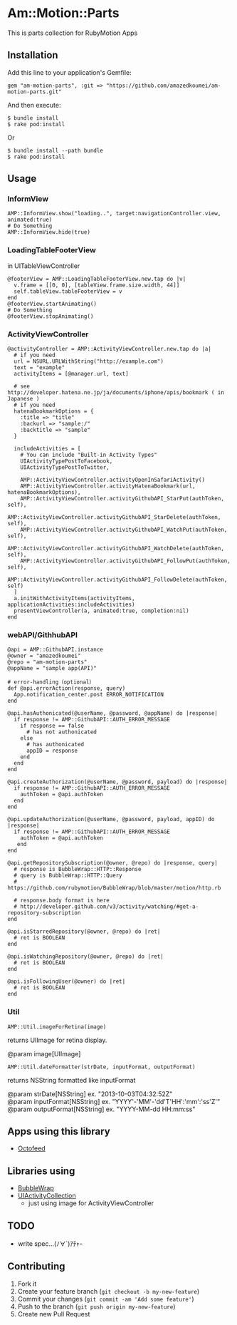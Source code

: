 # Am::Motion::Parts

This is parts collection for RubyMotion Apps

## Installation

Add this line to your application's Gemfile:

    gem "am-motion-parts", :git => "https://github.com/amazedkoumei/am-motion-parts.git"

And then execute:

    $ bundle install
    $ rake pod:install

Or

    $ bundle install --path bundle
    $ rake pod:install

## Usage

### InformView

    AMP::InformView.show("loading..", target:navigationController.view, animated:true)
    # Do Something
    AMP::InformView.hide(true)

### LoadingTableFooterView

in UITableViewController

    @footerView = AMP::LoadingTableFooterView.new.tap do |v|
      v.frame = [[0, 0], [tableView.frame.size.width, 44]]
      self.tableView.tableFooterView = v
    end
    @footerView.startAnimating()
    # Do Something
    @footerView.stopAnimating()

### ActivityViewController

    @activityController = AMP::ActivityViewController.new.tap do |a|
      # if you need
      url = NSURL.URLWithString("http://example.com")
      text = "example"
      activityItems = [@manager.url, text]
      
      # see http://developer.hatena.ne.jp/ja/documents/iphone/apis/bookmark ( in Japanese )
      # if you need
      hatenaBookmarkOptions = {
      	:title => "title"
      	:backurl => "sample:/"
      	:backtitle => "sample"
      }
      
      includeActivities = [
      	# You can include "Built-in Activity Types"
      	UIActivityTypePostToFacebook,
        UIActivityTypePostToTwitter,
        
        AMP::ActivityViewController.activityOpenInSafariActivity()
        AMP::ActivityViewController.activityHatenaBookmark(url, hatenaBookmarkOptions),
        AMP::ActivityViewController.activityGithubAPI_StarPut(authToken, self),
        AMP::ActivityViewController.activityGithubAPI_StarDelete(authToken, self),
        AMP::ActivityViewController.activityGithubAPI_WatchPut(authToken, self),
        AMP::ActivityViewController.activityGithubAPI_WatchDelete(authToken, self),
        AMP::ActivityViewController.activityGithubAPI_FollowPut(authToken, self),
        AMP::ActivityViewController.activityGithubAPI_FollowDelete(authToken, self)
      ]
      a.initWithActivityItems(activityItems, applicationActivities:includeActivities)
      presentViewController(a, animated:true, completion:nil)
    end

### webAPI/GithhubAPI

    @api = AMP::GithubAPI.instance
    @owner = "amazedkoumei"
    @repo = "am-motion-parts"
    @appName = "sample app(API)"
    
    # error-handling（optional）
    def @api.errorAction(response, query)
      App.notification_center.post ERROR_NOTIFICATION
    end
    
    @api.hasAuthonicated(@userName, @password, @appName) do |response|
      if response != AMP::GithubAPI::AUTH_ERROR_MESSAGE
        if response == false
          # has not authonicated
        else
          # has authonicated
          appID = response
        end
      end
    end
    
    @api.createAuthorization(@userName, @password, payload) do |response|
      if response != AMP::GithubAPI::AUTH_ERROR_MESSAGE
        authToken = @api.authToken
      end
    end
    
    @api.updateAuthorization(@userName, @password, payload, appID) do |response|
      if response != AMP::GithubAPI::AUTH_ERROR_MESSAGE
        authToken = @api.authToken
       end
    end

    @api.getRepositorySubscription(@owner, @repo) do |response, query|
      # response is BubbleWrap::HTTP::Response
      # query is BubbleWrap::HTTP::Query
      # https://github.com/rubymotion/BubbleWrap/blob/master/motion/http.rb
      
      # response.body format is here
      # http://developer.github.com/v3/activity/watching/#get-a-repository-subscription
    end
    
    @api.isStarredRepository(@owner, @repo) do |ret|
      # ret is BOOLEAN
    end
    
    @api.isWatchingRepository(@owner, @repo) do |ret|
      # ret is BOOLEAN
    end
    
    @api.isFollowingUser(@owner) do |ret|
      # ret is BOOLEAN
    end

### Util

`AMP::Util.imageForRetina(image)`

returns UIImage for retina display.

@param image[UIImage]

`AMP::Util.dateFormatter(strDate, inputFormat, outputFormat)`

returns NSString formatted like inputFormat

@param strDate[NSString] ex. "2013-10-03T04:32:52Z"  
@param inputFormat[NSString] ex. "YYYY'-'MM'-'dd'T'HH':'mm':'ss'Z'"  
@param outputFormat[NSString] ex. "YYYY-MM-dd HH:mm:ss"




## Apps using this library

+ [Octofeed](https://github.com/amazedkoumei/motion-octofeed)

   
## Libraries using

+ [BubbleWrap](https://github.com/rubymotion/BubbleWrap)
+ [UIActivityCollection](https://github.com/shu223/UIActivityCollection)
  + just using image for ActivityViewController


## TODO

+ write spec…(ﾉ∀`)ｱﾁｬｰ

## Contributing

1. Fork it
2. Create your feature branch (`git checkout -b my-new-feature`)
3. Commit your changes (`git commit -am 'Add some feature'`)
4. Push to the branch (`git push origin my-new-feature`)
5. Create new Pull Request
